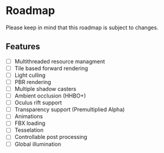 # Roadmap

Please keep in mind that this roadmap is subject to changes.

## Features

- [ ] Multithreaded resource managment 
- [ ] Tile based forward rendering
- [ ] Light culling
- [ ] PBR rendering
- [ ] Multiple shadow casters
- [ ] Ambient occlusion (HHBO+)
- [ ] Oculus rift support
- [ ] Transparency support (Premultiplied Alpha)
- [ ] Animations
- [ ] FBX loading
- [ ] Tesselation
- [ ] Controllable post processing
- [ ] Global illumination